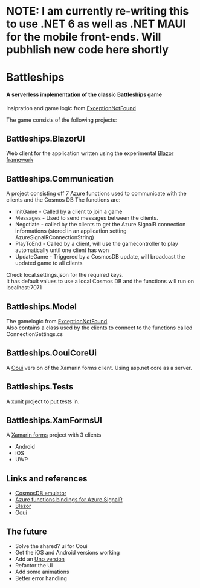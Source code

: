 
# NOTE: I am currently re-writing this to use .NET 6 as well as .NET MAUI for the mobile front-ends. Will pubhlish new code here shortly
# Battleships

#### A serverless implementation of the classic Battleships game
Insipration and game logic from [ExceptionNotFound](https://exceptionnotfound.net/modeling-battleship-in-csharp-introduction-and-strategies/)

The game consists of the following projects:
## Battleships.BlazorUI
Web client for the application written using the experimental [Blazor framework](https://blazor.net)
## Battleships.Communication
A project consisting off 7 Azure functions used to communicate with the clients and the Cosmos DB
The functions are:
- InitGame - Called by a client to join a game
- Messages - Used to send messages between the clients. 
- Negotiate - called by the clients to get the Azure SignalR connection informations (stored in an application setting AzureSignalRConnectionString)
- PlayToEnd - Called by a client, will use the gamecontroller to play automatically until one client has won
- UpdateGame - Triggered by a CosmosDB update, will broadcast the updated game to all clients

Check local.settings.json for the required keys.<br/>
It has default values to use a local Cosmos DB and the functions will run on localhost:7071

## Battleships.Model
The gamelogic from [ExceptionNotFound](https://exceptionnotfound.net/modeling-battleship-in-csharp-introduction-and-strategies/)<br/>
Also contains a class used by the clients to connect to the functions called ConnectionSettings.cs

## Battleships.OouiCoreUi
A [Ooui](https://github.com/praeclarum/ooui) version of the Xamarin forms client. Using asp.net core as a server.

## Battleships.Tests
A xunit project to put tests in.

## Battleships.XamFormsUI
A [Xamarin forms](https://docs.microsoft.com/en-us/xamarin/xamarin-forms/) project with 3 clients
- Android
- iOS
- UWP

## Links and references
- [CosmosDB emulator](https://docs.microsoft.com/en-us/azure/cosmos-db/local-emulator)
- [Azure functions bindings for Azure SignalR](https://github.com/anthonychu/AzureAdvocates.WebJobs.Extensions.SignalRService)
- [Blazor](https://blazor.net)
- [Ooui](https://github.com/praeclarum/ooui)

## The future
- Solve the shared? ui for Ooui
- Get the iOS and Android versions working
- Add an [Uno version](http://platform.uno/)
- Refactor the UI
- Add some animations
- Better error handling
